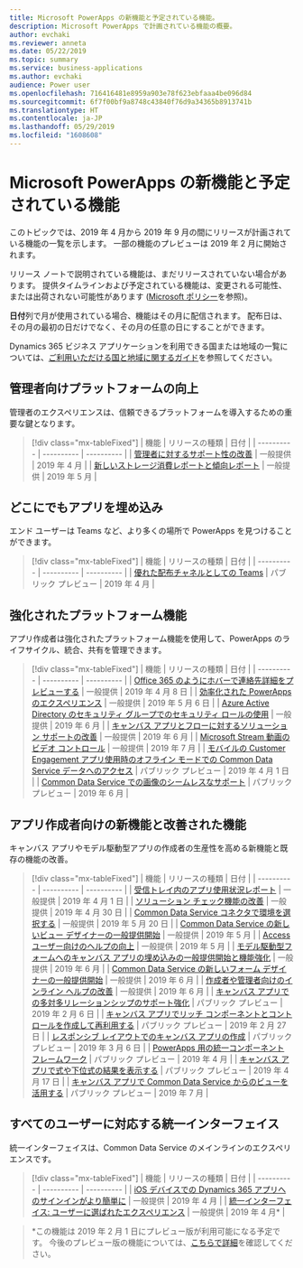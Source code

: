 ```yaml
---
title: Microsoft PowerApps の新機能と予定されている機能。
description: Microsoft PowerApps で計画されている機能の概要。
author: evchaki
ms.reviewer: anneta
ms.date: 05/22/2019
ms.topic: summary
ms.service: business-applications
ms.author: evchaki
audience: Power user
ms.openlocfilehash: 716416481e8959a903e78f623ebfaaa4be096d84
ms.sourcegitcommit: 6f7f00bf9a8748c43840f76d9a34365b8913741b
ms.translationtype: HT
ms.contentlocale: ja-JP
ms.lasthandoff: 05/29/2019
ms.locfileid: "1608608"
---
```

# <a name="whats-new-and-planned-for-microsoft-powerapps"></a>Microsoft PowerApps の新機能と予定されている機能

このトピックでは、2019 年 4 月から 2019 年 9 月の間にリリースが計画されている機能の一覧を示します。 一部の機能のプレビューは 2019 年 2 月に開始されます。

リリース ノートで説明されている機能は、まだリリースされていない場合があります。 提供タイムラインおよび予定されている機能は、変更される可能性、または出荷されない可能性があります ([Microsoft ポリシー](https://go.microsoft.com/fwlink/p/?linkid=2007332)を参照)。

**日付**列で月が使用されている場合、機能はその月に配信されます。 配布日は、その月の最初の日だけでなく、その月の任意の日にすることができます。

Dynamics 365 ビジネス アプリケーションを利用できる国または地域の一覧については、[ご利用いただける国と地域に関するガイド](https://aka.ms/dynamics_365_international_availability_deck)を参照してください。


## <a name="better-platform-for-administrators"></a>管理者向けプラットフォームの向上

管理者のエクスペリエンスは、信頼できるプラットフォームを導入するための重要な鍵となります。

> [!div class="mx-tableFixed"]
> | 機能    | リリースの種類    |  日付 |
> | ---------- | ---------- | ---------- |
> | [管理者に対するサポート性の改善](improved-supportability-admins.md) | 一般提供 |  2019 年 4 月  |
> | [新しいストレージ消費レポートと傾向レポート](new-storage-consumption-trend-reports.md) | 一般提供 |  2019 年 5 月  |

## <a name="embed-apps-everywhere"></a>どこにでもアプリを埋め込み

エンド ユーザーは Teams など、より多くの場所で PowerApps を見つけることができます。

> [!div class="mx-tableFixed"]
> | 機能    | リリースの種類    |  日付 |
> | ---------- | ---------- | ---------- |
> | [優れた配布チャネルとしての Teams](teams-first-class-distribution-channel.md) | パブリック プレビュー |  2019 年 4 月  |

## <a name="enhanced-platform-capabilities"></a>強化されたプラットフォーム機能

アプリ作成者は強化されたプラットフォーム機能を使用して、PowerApps のライフサイクル、統合、共有を管理できます。

> [!div class="mx-tableFixed"]
> | 機能    | リリースの種類    |  日付 |
> | ---------- | ---------- | ---------- |
> | [Office 365 のようにホバーで連絡先詳細をプレビューする](office-value-adds-dynamics-365.md) | 一般提供 | 2019 年 4 月 8 日   |
> | [効率化された PowerApps のエクスペリエンス](streamlined-experience.md) | 一般提供 |  2019 年 5 月 6 日  |
> | [Azure Active Directory のセキュリティ グループでのセキュリティ ロールの使用](using-security-roles-security-groups-azure-active-directory.md) | 一般提供 |  2019 年 6 月  |
> | [キャンバス アプリとフローに対するソリューション サポートの改善](improved-solution-support-canvas-apps-flows.md) | 一般提供 |  2019 年 6 月  |
> | [Microsoft Stream 動画のビデオ コントロール](video-control-supports-stream-videos.md) | 一般提供 |  2019 年 7 月  |
> | [モバイルの Customer Engagement アプリ使用時のオフライン モードでの Common Data Service データへのアクセス](access-common-data-service-data-offline-mode-customer-engagement-apps-mobile.md) | パブリック プレビュー |  2019 年 4 月 1 日  |
> | [Common Data Service での画像のシームレスなサポート](seamless-image-support-common-data-service.md) | パブリック プレビュー |  2019 年 6 月  |

## <a name="new-and-improved-capabilities-for-app-makers"></a>アプリ作成者向けの新機能と改善された機能

キャンバス アプリやモデル駆動型アプリの作成者の生産性を高める新機能と既存の機能の改善。

> [!div class="mx-tableFixed"]
> | 機能    | リリースの種類    |  日付 |
> | ---------- | ---------- | ---------- |
> | [受信トレイ内のアプリ使用状況レポート](app-usage-reports-inbox.md) | 一般提供 |  2019 年 4 月 1 日  |
> | [ソリューション チェック機能の改善](improved-solution-checking-capabilities.md) | 一般提供 |  2019 年 4 月 30 日  |
> | [Common Data Service コネクタで環境を選択する](enable-common-data-service-connector-select-environment.md) | 一般提供 | 2019 年 5 月 20 日 |
> | [Common Data Service の新しいビュー デザイナーの一般提供開始](new-view-designer-common-data-service-generally.md) | 一般提供 |  2019 年 5 月  |
> | [Access ユーザー向けのヘルプの向上](improved-help-access-users.md) | 一般提供 |  2019 年 5 月  |
> | [モデル駆動型フォームへのキャンバス アプリの埋め込みの一般提供開始と機能強化](embedding-canvas-apps-model-driven-forms-generally-enhanced.md) | 一般提供 |  2019 年 6 月  |
> | [Common Data Service の新しいフォーム デザイナーの一般提供開始](new-common-data-service-form-designer-generally.md) | 一般提供 |  2019 年 6 月  |
> | [作成者や管理者向けのインライン ヘルプの改善](improved-inline-help-makers-admins.md) | 一般提供 |  2019 年 6 月  |
> | [キャンバス アプリでの多対多リレーションシップのサポート強化](better-support-many-to-many-relationships-canvas-apps.md) | パブリック プレビュー |  2019 年 2 月 6 日  |
> | [キャンバス アプリでリッチ コンポーネントとコントロールを作成して再利用する](compose-reuse-rich-components-controls-canvas-apps.md) | パブリック プレビュー |  2019 年 2 月 27 日  |
> | [レスポンシブ レイアウトでのキャンバス アプリの作成](create-canvas-apps-responsive-layout.md) | パブリック プレビュー |  2019 年 3 月 6 日  |
> | [PowerApps 用の統一コンポーネント フレームワーク](one-unified-component-framework.md) | パブリック プレビュー |  2019 年 4 月  |
> | [キャンバス アプリで式や下位式の結果を表示する](view-results-formulas-subformulas-canvas-apps.md) | パブリック プレビュー |  2019 年 4 月 17 日  |
> | [キャンバス アプリで Common Data Service からのビューを活用する](leverage-views-common-data-service-canvas-apps.md) | パブリック プレビュー |  2019 年 7 月  |

## <a name="unified-interface-for-everyone"></a>すべてのユーザーに対応する統一インターフェイス

統一インターフェイスは、Common Data Service のメインラインのエクスペリエンスです。

> [!div class="mx-tableFixed"]
> | 機能    | リリースの種類    |  日付 |
> | ---------- | ---------- | ---------- |
> | [iOS デバイスでの Dynamics 365 アプリへのサインインがより簡単に](sign-more-easily-dynamics-365-mobile-device.md) | 一般提供 |  2019 年 4 月  |
> | [統一インターフェイス: ユーザーに選ばれたエクスペリエンス](unified-interface-experience-choice-users.md) | 一般提供 |  2019 年 4 月*  |

> \*この機能は 2019 年 2 月 1 日にプレビュー版が利用可能になる予定です。 今後のプレビュー版の機能については、[こちらで詳細](https://blogs.msdn.microsoft.com/crm/2018/12/12/previewing-april-2019-release-functionalities-and-updates-for-dynamics-365-for-customer-engagement/)を確認してください。
